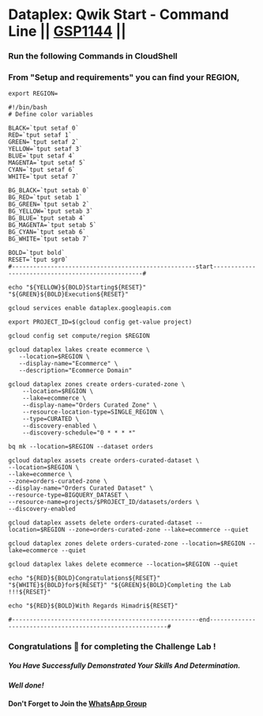# Dataplex: Qwik Start - Command Line || [GSP1144](https://www.cloudskillsboost.google/course_templates/726/labs/461569) ||

### Run the following Commands in CloudShell
### From "Setup and requirements" you can find your REGION,
```
export REGION=
```
```
#!/bin/bash
# Define color variables

BLACK=`tput setaf 0`
RED=`tput setaf 1`
GREEN=`tput setaf 2`
YELLOW=`tput setaf 3`
BLUE=`tput setaf 4`
MAGENTA=`tput setaf 5`
CYAN=`tput setaf 6`
WHITE=`tput setaf 7`

BG_BLACK=`tput setab 0`
BG_RED=`tput setab 1`
BG_GREEN=`tput setab 2`
BG_YELLOW=`tput setab 3`
BG_BLUE=`tput setab 4`
BG_MAGENTA=`tput setab 5`
BG_CYAN=`tput setab 6`
BG_WHITE=`tput setab 7`

BOLD=`tput bold`
RESET=`tput sgr0`
#----------------------------------------------------start--------------------------------------------------#

echo "${YELLOW}${BOLD}Starting${RESET}" "${GREEN}${BOLD}Execution${RESET}"

gcloud services enable dataplex.googleapis.com

export PROJECT_ID=$(gcloud config get-value project)

gcloud config set compute/region $REGION

gcloud dataplex lakes create ecommerce \
   --location=$REGION \
   --display-name="Ecommerce" \
   --description="Ecommerce Domain"

gcloud dataplex zones create orders-curated-zone \
    --location=$REGION \
    --lake=ecommerce \
    --display-name="Orders Curated Zone" \
    --resource-location-type=SINGLE_REGION \
    --type=CURATED \
    --discovery-enabled \
    --discovery-schedule="0 * * * *"
    
bq mk --location=$REGION --dataset orders 

gcloud dataplex assets create orders-curated-dataset \
--location=$REGION \
--lake=ecommerce \
--zone=orders-curated-zone \
--display-name="Orders Curated Dataset" \
--resource-type=BIGQUERY_DATASET \
--resource-name=projects/$PROJECT_ID/datasets/orders \
--discovery-enabled 

gcloud dataplex assets delete orders-curated-dataset --location=$REGION --zone=orders-curated-zone --lake=ecommerce --quiet

gcloud dataplex zones delete orders-curated-zone --location=$REGION --lake=ecommerce --quiet

gcloud dataplex lakes delete ecommerce --location=$REGION --quiet

echo "${RED}${BOLD}Congratulations${RESET}" "${WHITE}${BOLD}for${RESET}" "${GREEN}${BOLD}Completing the Lab !!!${RESET}"

echo "${RED}${BOLD}With Regards Himadri${RESET}"

#-----------------------------------------------------end----------------------------------------------------------#
```

### Congratulations 🎉 for completing the Challenge Lab !

##### *You Have Successfully Demonstrated Your Skills And Determination.*

#### *Well done!*

#### Don't Forget to Join the [WhatsApp Group](https://chat.whatsapp.com/Cxmw4DvCwEHCqU8qzTpv6r) 
